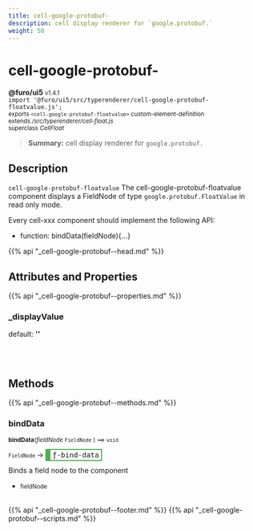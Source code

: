 ```yaml
---
title: cell-google-protobuf-
description: cell display renderer for `google.protobuf.`
weight: 50
---
```


# cell-google-protobuf-
**@furo/ui5** <small>v1.4.1</small>
<br>`import '@furo/ui5/src/typerenderer/cell-google-protobuf-floatvalue.js';`<small>
<br>exports `<cell-google-protobuf-floatvalue>` custom-element-definition
<br>extends */src/typerenderer/cell-float.js*
<br>superclass *CellFloat*</small>

> **Summary:** cell display renderer for `google.protobuf.`

## Description

`cell-google-protobuf-floatvalue`
The cell-google-protobuf-floatvalue component displays a FieldNode of type `google.protobuf.FloatValue` in read only mode.

Every cell-xxx component should implement the following API:
- function: bindData(fieldNode){...}

{{% api "_cell-google-protobuf--head.md" %}}

## Attributes and Properties
{{% api "_cell-google-protobuf--properties.md" %}}





### **_displayValue**
default: **&#39;&#39;**</small>


<br><br>

## Methods
{{% api "_cell-google-protobuf--methods.md" %}}


### **bindData**
<small>**bindData**(*fieldNode* `FieldNode` ) ⟹ `void`</small>

<small>`FieldNode` </small> →
<span  style="border-width:2px 2px 2px 10px; border-style: solid;border-color:  rgb(76, 175, 80);font-family:monospace; padding:2px 4px;">ƒ-bind-data</span>

Binds a field node to the component

- <small>fieldNode </small>
<br><br>






{{% api "_cell-google-protobuf--footer.md" %}}
{{% api "_cell-google-protobuf--scripts.md" %}}
